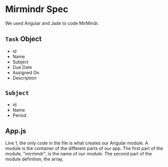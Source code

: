 # Mirmindr Spec
We used Angular and Jade to code MirMindr.

## `Task` Object
* id
* Name
* Subject
* Due Date
* Assigned On
* Description

## `Subject`
 * id
 * Name
 * Period

## App.js
Line 1, the only code in the file is what creates our Angular module. A module
is the container of the different parts of our app. The first part of the module,
"mirmindr", is the name of our module. The second part of the module definition,
the array, 
